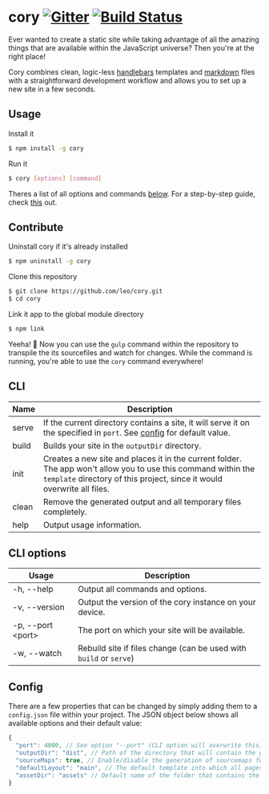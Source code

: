# cory [![Gitter](https://badges.gitter.im/leo/cory.svg)](https://gitter.im/leo/cory?utm_source=badge&utm_medium=badge&utm_campaign=pr-badge&utm_content=badge) [![Build Status](https://travis-ci.org/leo/cory.svg?branch=master)](https://travis-ci.org/leo/cory)

Ever wanted to create a static site while taking advantage of all the amazing things that are available within the JavaScript universe? Then you're at the right place!

Cory combines clean, logic-less [handlebars](http://handlebarsjs.com) templates and [markdown](https://daringfireball.net/projects/markdown/) files with a straightforward development workflow and allows you to set up a new site in a few seconds.

## Usage

Install it

```bash
$ npm install -g cory
```

Run it

```bash
$ cory [options] [command]
```

Theres a list of all options and commands [below](#cli). For a step-by-step guide, check [this](https://github.com/leo/cory/wiki) out.

## Contribute

Uninstall cory if it's already installed

```bash
$ npm uninstall -g cory
```

Clone this repository

```bash
$ git clone https://github.com/leo/cory.git
$ cd cory
```

Link it app to the global module directory

```bash
$ npm link
```

Yeeha! :horse: Now you can use the `gulp` command within the repository to transpile the its sourcefiles and watch for changes. While the command is running, you're able to use the `cory` command everywhere!

## CLI

| Name                | Description |
| ------------------- | ----------- |
| serve               | If the current directory contains a site, it will serve it on the specified in `port`. See [config](#configuration) for default value. |
| build               | Builds your site in the `outputDir` directory. |
| init                | Creates a new site and places it in the current folder. The app won't allow you to use this command within the `template` directory of this project, since it would overwrite all files. |
| clean               | Remove the generated output and all temporary files completely. |
| help                | Output usage information. |

## CLI options

| Usage                     | Description |
| ------------------------- | ----------- |
| -h, --help                | Output all commands and options. |
| -v, --version             | Output the version of the cory instance on your device. |
| -p, --port &#60;port&#62; | The port on which your site will be available. |
| -w, --watch               | Rebuild site if files change (can be used with `build` or `serve`) |

## Config

There are a few properties that can be changed by simply adding them to a `config.json` file within your project. The JSON object below shows all available options and their default value:

```js
{
  "port": 4000, // See option "--port" (CLI option will overwrite this)
  "outputDir": "dist", // Path of the directory that will contain the generated site
  "sourceMaps": true, // Enable/disable the generation of sourcemaps for assets
  "defaultLayout": "main", // The default template into which all pages will be wrapped
  "assetDir": "assets" // Default name of the folder that contains the assets
}
```
